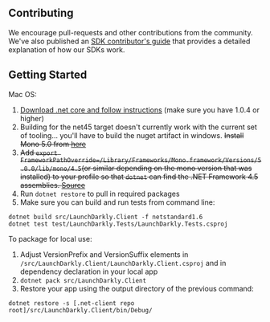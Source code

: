 Contributing
------------

We encourage pull-requests and other contributions from the community. We've also published an [SDK contributor's guide](http://docs.launchdarkly.com/v1.0/docs/sdk-contributors-guide) that provides a detailed explanation of how our SDKs work.


Getting Started
-----------------

Mac OS:

1. [Download .net core and follow instructions](https://www.microsoft.com/net/core#macos) (make sure you have 1.0.4 or higher)
1. Building for the net45 target doesn't currently work with the current set of tooling... you'll have to build the nuget artifact in windows. ~~Install Mono 5.0 from [here](http://www.mono-project.com/download/)~~
1. ~~Add `export FrameworkPathOverride=/Library/Frameworks/Mono.framework/Versions/5.0.0/lib/mono/4.5`(or similar depending on the mono version that was installed) to your profile so that `dotnet` can find the .NET Framework 4.5 assemblies. [Source](https://github.com/dotnet/netcorecli-fsc/wiki/.NET-Core-SDK-rc4#using-net-framework-as-targets-framework-the-osxunix-build-fails)~~
1. Run ```dotnet restore``` to pull in required packages
1. Make sure you can build and run tests from command line:

```
dotnet build src/LaunchDarkly.Client -f netstandard1.6
dotnet test test/LaunchDarkly.Tests/LaunchDarkly.Tests.csproj
```

To package for local use:
1. Adjust VersionPrefix and VersionSuffix elements in `/src/LaunchDarkly.Client/LaunchDarkly.Client.csproj` and in dependency declaration in your local app
1. `dotnet pack src/LaunchDarkly.Client`
1. Restore your app using the output directory of the previous command:
```
dotnet restore -s [.net-client repo root]/src/LaunchDarkly.Client/bin/Debug/
```